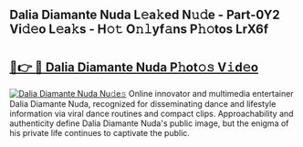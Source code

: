 ## Dalia Diamante Nuda L𝚎a𝚔ed N𝚞𝚍e - Part-0Y2 Vi𝚍𝚎o L𝚎a𝚔s - H𝚘𝚝 O𝚗𝚕yf𝚊ns P𝚑𝚘tos LrX6f

# <h2><a href="http://kfet9q.oniu.top/?m=Dalia+Diamante+Nuda">🔗👉 🔴 Dalia Diamante Nuda P𝚑ot𝚘𝚜 V𝚒d𝚎o</a></h2>

[![Dalia Diamante Nuda Nu𝚍e𝚜](https://i.imgur.com/0qMVB7G.gif)](http://kfet9q.oniu.top/?m=Dalia+Diamante+Nuda)
Online innovator and multimedia entertainer Dalia Diamante Nuda, recognized for disseminating dance and lifestyle information via viral dance routines and compact clips. Approachability and authenticity define Dalia Diamante Nuda's public image, but the enigma of his private life continues to captivate the public.  
